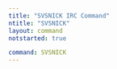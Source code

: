 ```yaml
---
title: "SVSNICK IRC Command"
ntitle: "SVSNICK"
layout: command
notstarted: true

command: SVSNICK
---
```

